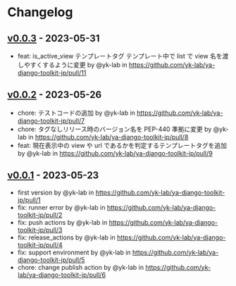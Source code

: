 # Changelog

## [v0.0.3](https://github.com/yk-lab/ya-django-toolkit-jp/compare/v0.0.2...v0.0.3) - 2023-05-31

- feat: is_active_view テンプレートタグ テンプレート中で list で view 名を渡しやすくするように変更 by @yk-lab in https://github.com/yk-lab/ya-django-toolkit-jp/pull/11

## [v0.0.2](https://github.com/yk-lab/ya-django-toolkit-jp/compare/v0.0.1...v0.0.2) - 2023-05-26

- chore: テストコードの追加 by @yk-lab in https://github.com/yk-lab/ya-django-toolkit-jp/pull/7
- chore: タグなしリリース時のバージョン名を PEP-440 準拠に変更 by @yk-lab in https://github.com/yk-lab/ya-django-toolkit-jp/pull/8
- feat: 現在表示中の view や url であるかを判定するテンプレートタグを追加 by @yk-lab in https://github.com/yk-lab/ya-django-toolkit-jp/pull/9

## [v0.0.1](https://github.com/yk-lab/ya-django-toolkit-jp/commits/v0.0.1) - 2023-05-23

- first version by @yk-lab in https://github.com/yk-lab/ya-django-toolkit-jp/pull/1
- fix: runner error by @yk-lab in https://github.com/yk-lab/ya-django-toolkit-jp/pull/2
- fix: push actions by @yk-lab in https://github.com/yk-lab/ya-django-toolkit-jp/pull/3
- fix: release_actions by @yk-lab in https://github.com/yk-lab/ya-django-toolkit-jp/pull/4
- fix: support environment by @yk-lab in https://github.com/yk-lab/ya-django-toolkit-jp/pull/5
- chore: change publish action by @yk-lab in https://github.com/yk-lab/ya-django-toolkit-jp/pull/6
